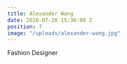 ```yaml
---
title: Alexander Wang
date: 2016-07-20 15:36:00 Z
position: 7
image: "/uploads/alexander-wang.jpg"
---
```


Fashion Designer
